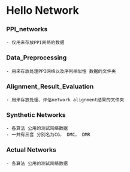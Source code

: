 # Hello Network


### PPI_networks

    - 仅用来存放PPI网络的数据

### Data_Preprocessing

    - 用来存放处理PPI网络以及序列相似性 数据的文件夹

### Alignment_Result_Evaluation

    - 用来存放处理、评估network alignment结果的文件夹
    
    
### Synthetic Networks

    - 各算法 公用的测试网络数据
    - 一共有三套 分别名为CG， DMC， DMR

### Actual Networks

    - 各算法 公用的测试网络数据
